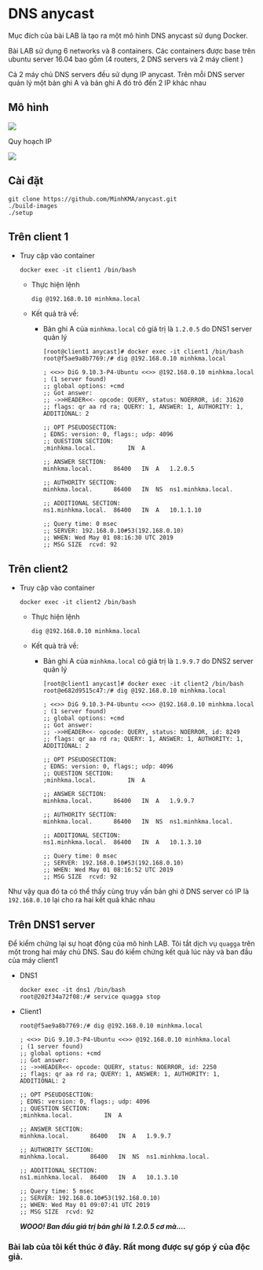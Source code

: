 # DNS anycast

Mục đích của bài LAB là tạo ra một mô hình DNS anycast sử dụng Docker.

Bài LAB sử dụng 6 networks và 8 containers. Các containers được base trên ubuntu server 16.04 bao gồm (4 routers, 2 DNS servers và 2 máy client )

Cả 2 máy chủ DNS servers đều sử dụng IP anycast. Trên mỗi DNS server quản lý một bản ghi A và bản ghi A đó trỏ đến 2 IP khác nhau

## Mô hình 

<img src="https://i.imgur.com/JP6qSsr.png">

Quy hoạch IP 

<img src="https://i.imgur.com/1yXd2Wy.png">

## Cài đặt 

```
git clone https://github.com/MinhKMA/anycast.git
./build-images
./setup
```

## Trên client 1 

- Truy cập vào container 

    ```
    docker exec -it client1 /bin/bash
    ```

    + Thực hiện lệnh

        ```
        dig @192.168.0.10 minhkma.local
        ```
    
    + Kết quả trả về:

        + Bản ghi A của `minhkma.local` có giá trị là `1.2.0.5` do DNS1 server quản lý

            ```
            [root@client1 anycast]# docker exec -it client1 /bin/bash
            root@f5ae9a8b7769:/# dig @192.168.0.10 minhkma.local

            ; <<>> DiG 9.10.3-P4-Ubuntu <<>> @192.168.0.10 minhkma.local
            ; (1 server found)
            ;; global options: +cmd
            ;; Got answer:
            ;; ->>HEADER<<- opcode: QUERY, status: NOERROR, id: 31620
            ;; flags: qr aa rd ra; QUERY: 1, ANSWER: 1, AUTHORITY: 1, ADDITIONAL: 2

            ;; OPT PSEUDOSECTION:
            ; EDNS: version: 0, flags:; udp: 4096
            ;; QUESTION SECTION:
            ;minhkma.local.			IN	A

            ;; ANSWER SECTION:
            minhkma.local.		86400	IN	A	1.2.0.5

            ;; AUTHORITY SECTION:
            minhkma.local.		86400	IN	NS	ns1.minhkma.local.

            ;; ADDITIONAL SECTION:
            ns1.minhkma.local.	86400	IN	A	10.1.1.10

            ;; Query time: 0 msec
            ;; SERVER: 192.168.0.10#53(192.168.0.10)
            ;; WHEN: Wed May 01 08:16:30 UTC 2019
            ;; MSG SIZE  rcvd: 92
            ``` 

## Trên client2

- Truy cập vào container 

    ```
    docker exec -it client2 /bin/bash
    ```

    + Thực hiện lệnh

        ```
        dig @192.168.0.10 minhkma.local
        ```
    
    + Kết quả trả về:

        + Bản ghi A của `minhkma.local` có giá trị là `1.9.9.7` do DNS2 server quản lý

            ```
            [root@client1 anycast]# docker exec -it client2 /bin/bash
            root@e682d9515c47:/# dig @192.168.0.10 minhkma.local

            ; <<>> DiG 9.10.3-P4-Ubuntu <<>> @192.168.0.10 minhkma.local
            ; (1 server found)
            ;; global options: +cmd
            ;; Got answer:
            ;; ->>HEADER<<- opcode: QUERY, status: NOERROR, id: 8249
            ;; flags: qr aa rd ra; QUERY: 1, ANSWER: 1, AUTHORITY: 1, ADDITIONAL: 2

            ;; OPT PSEUDOSECTION:
            ; EDNS: version: 0, flags:; udp: 4096
            ;; QUESTION SECTION:
            ;minhkma.local.			IN	A

            ;; ANSWER SECTION:
            minhkma.local.		86400	IN	A	1.9.9.7

            ;; AUTHORITY SECTION:
            minhkma.local.		86400	IN	NS	ns1.minhkma.local.

            ;; ADDITIONAL SECTION:
            ns1.minhkma.local.	86400	IN	A	10.1.3.10

            ;; Query time: 0 msec
            ;; SERVER: 192.168.0.10#53(192.168.0.10)
            ;; WHEN: Wed May 01 08:16:52 UTC 2019
            ;; MSG SIZE  rcvd: 92
            ```

Như vậy qua đó ta có thể thấy cùng truy vấn bản ghi ở DNS server có IP là `192.168.0.10` lại cho ra hai kết quả khác nhau 

## Trên DNS1 server 

Để kiểm chứng lại sự hoạt động của mô hình LAB. Tôi tắt dịch vụ `quagga` trên một trong hai máy chủ DNS. Sau đó kiểm chứng kết quả lúc này và ban đầu của máy client1 

- DNS1

    ```
    docker exec -it dns1 /bin/bash
    root@202f34a72f08:/# service quagga stop
    ```

- Client1 

    ```
    root@f5ae9a8b7769:/# dig @192.168.0.10 minhkma.local

    ; <<>> DiG 9.10.3-P4-Ubuntu <<>> @192.168.0.10 minhkma.local
    ; (1 server found)
    ;; global options: +cmd
    ;; Got answer:
    ;; ->>HEADER<<- opcode: QUERY, status: NOERROR, id: 2250
    ;; flags: qr aa rd ra; QUERY: 1, ANSWER: 1, AUTHORITY: 1, ADDITIONAL: 2

    ;; OPT PSEUDOSECTION:
    ; EDNS: version: 0, flags:; udp: 4096
    ;; QUESTION SECTION:
    ;minhkma.local.			IN	A

    ;; ANSWER SECTION:
    minhkma.local.		86400	IN	A	1.9.9.7

    ;; AUTHORITY SECTION:
    minhkma.local.		86400	IN	NS	ns1.minhkma.local.

    ;; ADDITIONAL SECTION:
    ns1.minhkma.local.	86400	IN	A	10.1.3.10

    ;; Query time: 5 msec
    ;; SERVER: 192.168.0.10#53(192.168.0.10)
    ;; WHEN: Wed May 01 09:07:41 UTC 2019
    ;; MSG SIZE  rcvd: 92
    ```

    ***WOOO! Ban đầu giá trị bản ghi là 1.2.0.5 cơ mà....***

### Bài lab của tôi kết thúc ở đây. Rất mong được sự góp ý của độc giả.
